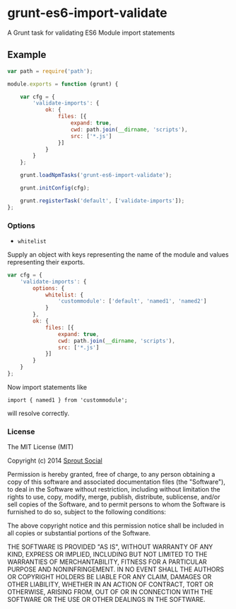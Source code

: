 grunt-es6-import-validate
=========================

A Grunt task for validating ES6 Module import statements

## Example

```javascript
var path = require('path');

module.exports = function (grunt) {

	var cfg = {
		'validate-imports': {
			ok: {
				files: [{
					expand: true,
					cwd: path.join(__dirname, 'scripts'),
					src: ['*.js']
				}]
			}
		}
	};

	grunt.loadNpmTasks('grunt-es6-import-validate');

	grunt.initConfig(cfg);

	grunt.registerTask('default', ['validate-imports']);
};
```

### Options

- `whitelist`

Supply an object with keys representing the name of the module and values representing their exports.

```js
var cfg = {
	'validate-imports': {
		options: {
			whitelist: {
				'custommodule': ['default', 'named1', 'named2']
			}
		},
		ok: {
			files: [{
				expand: true,
				cwd: path.join(__dirname, 'scripts'),
				src: ['*.js']
			}]
		}
	}
};
```

Now import statements like 

    import { named1 } from 'custommodule';

will resolve correctly.

### License

The MIT License (MIT)

Copyright (c) 2014 [Sprout Social](http://sproutsocial.com)

Permission is hereby granted, free of charge, to any person obtaining a copy of
this software and associated documentation files (the "Software"), to deal in
the Software without restriction, including without limitation the rights to
use, copy, modify, merge, publish, distribute, sublicense, and/or sell copies of
the Software, and to permit persons to whom the Software is furnished to do so,
subject to the following conditions:

The above copyright notice and this permission notice shall be included in all
copies or substantial portions of the Software.

THE SOFTWARE IS PROVIDED "AS IS", WITHOUT WARRANTY OF ANY KIND, EXPRESS OR
IMPLIED, INCLUDING BUT NOT LIMITED TO THE WARRANTIES OF MERCHANTABILITY, FITNESS
FOR A PARTICULAR PURPOSE AND NONINFRINGEMENT. IN NO EVENT SHALL THE AUTHORS OR
COPYRIGHT HOLDERS BE LIABLE FOR ANY CLAIM, DAMAGES OR OTHER LIABILITY, WHETHER
IN AN ACTION OF CONTRACT, TORT OR OTHERWISE, ARISING FROM, OUT OF OR IN
CONNECTION WITH THE SOFTWARE OR THE USE OR OTHER DEALINGS IN THE SOFTWARE.
